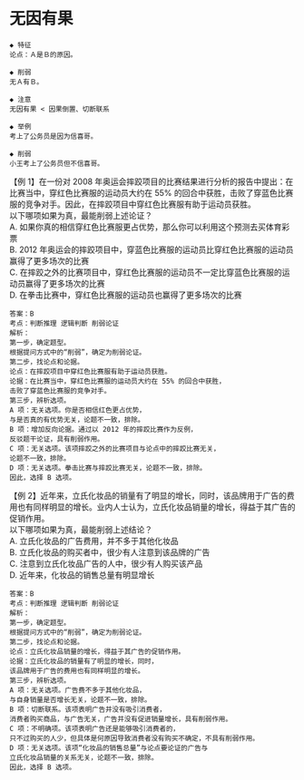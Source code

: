 # 无因有果

```
◆ 特征
论点：Ａ是Ｂ的原因。

◆ 削弱
无Ａ有Ｂ。

◆ 注意
无因有果 < 因果倒置、切断联系
```

```
◆ 举例
考上了公务员是因为信喜哥。

◆ 削弱
小王考上了公务员但不信喜哥。
```

【例 1】在一份对 2008 年奥运会摔跤项目的比赛结果进行分析的报告中提出：在比赛当中，穿红色比赛服的运动员大约在 55% 的回合中获胜，击败了穿蓝色比赛服的竞争对手。因此，在摔跤项目中穿红色比赛服有助于运动员获胜。  
以下哪项如果为真，最能削弱上述论证？  
A. 如果你真的相信穿红色比赛服更占优势，那么你可以利用这个预测去买体育彩票  
B. 2012 年奥运会的摔跤项目中，穿蓝色比赛服的运动员比穿红色比赛服的运动员赢得了更多场次的比赛  
C. 在摔跤之外的比赛项目中，穿红色比赛服的运动员不一定比穿蓝色比赛服的运动员赢得了更多场次的比赛  
D. 在拳击比赛中，穿红色比赛服的运动员也赢得了更多场次的比赛

```
答案：B
考点：判断推理 逻辑判断 削弱论证
解析：
第一步，确定题型。
根据提问方式中的“削弱”，确定为削弱论证。
第二步，找论点和论据。
论点：在摔跤项目中穿红色比赛服有助于运动员获胜。
论据：在比赛当中，穿红色比赛服的运动员大约在 55% 的回合中获胜，
击败了穿蓝色比赛服的竞争对手。
第三步，辨析选项。
A 项：无关选项。你是否相信红色更占优势，
与是否真的有优势无关，论题不一致，排除。
B 项：增加反向论据。通过以 2012 年的摔跤比赛作为反例，
反驳题干论证，具有削弱作用。
C 项：无关选项。该项摔跤之外的比赛项目与论点中的摔跤比赛无关，
论题不一致，排除。
D 项：无关选项。拳击比赛与摔跤比赛无关，论题不一致，排除。
因此，选择 B 选项。
```

【例 2】近年来，立氏化妆品的销量有了明显的增长，同时，该品牌用于广告的费用也有同样明显的增长。业内人士认为，立氏化妆品销量的增长，得益于其广告的促销作用。  
以下哪项如果为真，最能削弱上述结论？  
A. 立氏化妆品的广告费用，并不多于其他化妆品  
B. 立氏化妆品的购买者中，很少有人注意到该品牌的广告  
C. 注意到立氏化妆品广告的人中，很少有人购买该产品  
D. 近年来，化妆品的销售总量有明显增长

```
答案：B
考点：判断推理 逻辑判断 削弱论证
解析：
第一步，确定题型。
根据提问方式中的“削弱”，确定为削弱论证。
第二步，找论点和论据。
论点：立氏化妆品销量的增长，得益于其广告的促销作用。
论据：立氏化妆品的销量有了明显的增长，同时，
该品牌用于广告的费用也有同样明显的增长。
第三步，辨析选项。
A 项：无关选项。广告费不多于其他化妆品，
与自身销量是否增长无关，论题不一致，排除。
B 项：切断联系。该项表明广告并没有吸引消费者，
消费者购买商品，与广告无关，广告并没有促进销量增长，具有削弱作用。
C 项：不明确项。该项表明广告还是能够吸引消费者的，
只不过购买的人少，但具体是何原因导致消费者没有购买不确定，不具有削弱作用。
D 项：无关选项。该项“化妆品的销售总量”与论点要论证的广告与
立氏化妆品销量的关系无关，论题不一致，排除。
因此，选择 B 选项。
```
